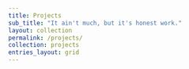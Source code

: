 ```yaml
---
title: Projects
sub_title: "It ain't much, but it's honest work."
layout: collection
permalink: /projects/
collection: projects
entries_layout: grid
---
```

